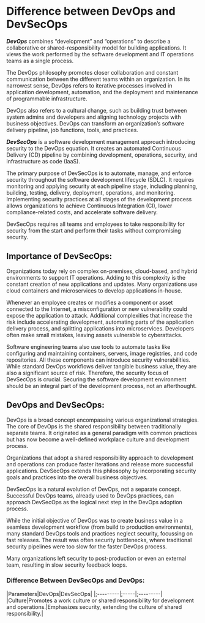 # Difference between DevOps and DevSecOps
***DevOps*** combines “development” and “operations” to describe a collaborative or shared-responsibility model for building applications. It views the work performed by the software development and IT operations teams as a single process.

The DevOps philosophy promotes closer collaboration and constant communication between the different teams within an organization. In its narrowest sense, DevOps refers to iterative processes involved in application development, automation, and the deployment and maintenance of programmable infrastructure.

DevOps also refers to a cultural change, such as building trust between system admins and developers and aligning technology projects with business objectives. DevOps can transform an organization’s software delivery pipeline, job functions, tools, and practices.

***DevSecOps*** is a software development management approach introducing security to the DevOps equation. It creates an automated Continuous Delivery (CD) pipeline by combining development, operations, security, and infrastructure as code (IaaS).

The primary purpose of DevSecOps is to automate, manage, and enforce security throughout the software development lifecycle (SDLC). It requires monitoring and applying security at each pipeline stage, including planning, building, testing, delivery, deployment, operations, and monitoring. Implementing security practices at all stages of the development process allows organizations to achieve Continuous Integration (CI), lower compliance-related costs, and accelerate software delivery.

DevSecOps requires all teams and employees to take responsibility for security from the start and perform their tasks without compromising security.

## Importance of DevSecOps: 
Organizations today rely on complex on-premises, cloud-based, and hybrid environments to support IT operations. Adding to this complexity is the constant creation of new applications and updates. Many organizations use cloud containers and microservices to develop applications in-house.

Whenever an employee creates or modifies a component or asset connected to the Internet, a misconfiguration or new vulnerability could expose the application to attack. Additional complexities that increase the risk include accelerating development, automating parts of the application delivery process, and splitting applications into microservices. Developers often make small mistakes, leaving assets vulnerable to cyberattacks.

Software engineering teams also use tools to automate tasks like configuring and maintaining containers, servers, image registries, and code repositories. All these components can introduce security vulnerabilities.
While standard DevOps workflows deliver tangible business value, they are also a significant source of risk. Therefore, the security focus of DevSecOps is crucial. Securing the software development environment should be an integral part of the development process, not an afterthought.

## DevOps and  DevSecOps: 
DevOps is a broad concept encompassing various organizational strategies. The core of DevOps is the shared responsibility between traditionally separate teams. It originated as a general paradigm with common practices but has now become a well-defined workplace culture and development process.

Organizations that adopt a shared responsibility approach to development and operations can produce faster iterations and release more successful applications. DevSecOps extends this philosophy by incorporating security goals and practices into the overall business objectives.

DevSecOps is a natural evolution of DevOps, not a separate concept. Successful DevOps teams, already used to DevOps practices, can approach DevSecOps as the logical next step in the DevOps adoption process.

While the initial objective of DevOps was to create business value in a seamless development workflow (from build to production environments), many standard DevOps tools and practices neglect security, focussing on fast releases. The result was often security bottlenecks, where traditional security pipelines were too slow for the faster DevOps process.

Many organizations left security to post-production or even an external team, resulting in slow security feedback loops. 

### Difference Between DevSecOps and DevOps:

|Parameters|DevOps|DevSecOps|
|;---------|;-----|;---------|
|Culture|Promotes a work culture or shared responsibility for development and operations.|Emphasizes security, extending the culture of shared responsibility.|

